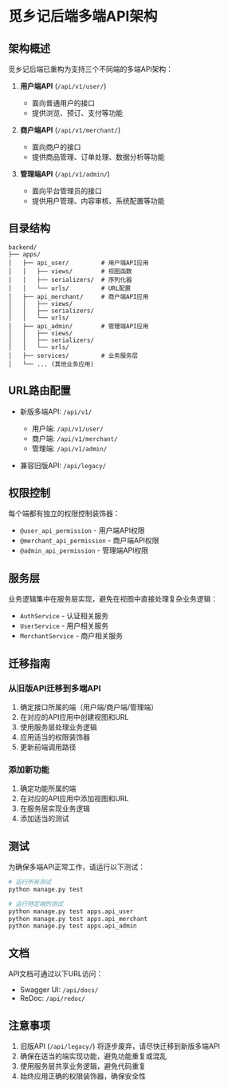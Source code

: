 # 觅乡记后端多端API架构

## 架构概述

觅乡记后端已重构为支持三个不同端的多端API架构：

1. **用户端API** (`/api/v1/user/`)
   - 面向普通用户的接口
   - 提供浏览、预订、支付等功能

2. **商户端API** (`/api/v1/merchant/`)
   - 面向商户的接口
   - 提供商品管理、订单处理、数据分析等功能

3. **管理端API** (`/api/v1/admin/`)
   - 面向平台管理员的接口
   - 提供用户管理、内容审核、系统配置等功能

## 目录结构

```
backend/
├── apps/
│   ├── api_user/         # 用户端API应用
│   │   ├── views/        # 视图函数
│   │   ├── serializers/  # 序列化器
│   │   └── urls/         # URL配置
│   ├── api_merchant/     # 商户端API应用
│   │   ├── views/
│   │   ├── serializers/
│   │   └── urls/
│   ├── api_admin/        # 管理端API应用
│   │   ├── views/
│   │   ├── serializers/
│   │   └── urls/
│   ├── services/         # 业务服务层
│   └── ... (其他业务应用)
```

## URL路由配置

- 新版多端API: `/api/v1/`
  - 用户端: `/api/v1/user/`
  - 商户端: `/api/v1/merchant/`
  - 管理端: `/api/v1/admin/`

- 兼容旧版API: `/api/legacy/`

## 权限控制

每个端都有独立的权限控制装饰器：

- `@user_api_permission` - 用户端API权限
- `@merchant_api_permission` - 商户端API权限
- `@admin_api_permission` - 管理端API权限

## 服务层

业务逻辑集中在服务层实现，避免在视图中直接处理复杂业务逻辑：

- `AuthService` - 认证相关服务
- `UserService` - 用户相关服务
- `MerchantService` - 商户相关服务

## 迁移指南

### 从旧版API迁移到多端API

1. 确定接口所属的端（用户端/商户端/管理端）
2. 在对应的API应用中创建视图和URL
3. 使用服务层处理业务逻辑
4. 应用适当的权限装饰器
5. 更新前端调用路径

### 添加新功能

1. 确定功能所属的端
2. 在对应的API应用中添加视图和URL
3. 在服务层实现业务逻辑
4. 添加适当的测试

## 测试

为确保多端API正常工作，请运行以下测试：

```bash
# 运行所有测试
python manage.py test

# 运行特定端的测试
python manage.py test apps.api_user
python manage.py test apps.api_merchant
python manage.py test apps.api_admin
```

## 文档

API文档可通过以下URL访问：

- Swagger UI: `/api/docs/`
- ReDoc: `/api/redoc/`

## 注意事项

1. 旧版API (`/api/legacy/`) 将逐步废弃，请尽快迁移到新版多端API
2. 确保在适当的端实现功能，避免功能重复或混乱
3. 使用服务层共享业务逻辑，避免代码重复
4. 始终应用正确的权限装饰器，确保安全性